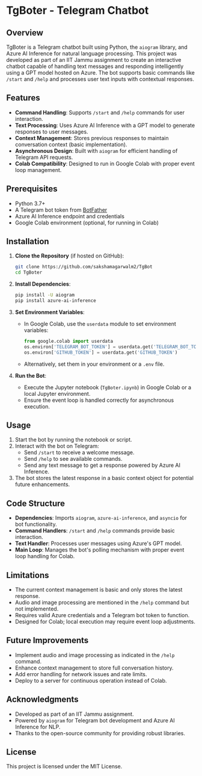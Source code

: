 # TgBoter - Telegram Chatbot

## Overview
TgBoter is a Telegram chatbot built using Python, the `aiogram` library, and Azure AI Inference for natural language processing. This project was developed as part of an IIT Jammu assignment to create an interactive chatbot capable of handling text messages and responding intelligently using a GPT model hosted on Azure. The bot supports basic commands like `/start` and `/help` and processes user text inputs with contextual responses.

## Features
- **Command Handling**: Supports `/start` and `/help` commands for user interaction.
- **Text Processing**: Uses Azure AI Inference with a GPT model to generate responses to user messages.
- **Context Management**: Stores previous responses to maintain conversation context (basic implementation).
- **Asynchronous Design**: Built with `aiogram` for efficient handling of Telegram API requests.
- **Colab Compatibility**: Designed to run in Google Colab with proper event loop management.

## Prerequisites
- Python 3.7+
- A Telegram bot token from [BotFather](https://t.me/BotFather)
- Azure AI Inference endpoint and credentials
- Google Colab environment (optional, for running in Colab)

## Installation
1. **Clone the Repository** (if hosted on GitHub):
   ```bash
   git clone https://github.com/sakshamagarwalm2/TgBot
   cd TgBoter
   ```

2. **Install Dependencies**:
   ```bash
   pip install -U aiogram
   pip install azure-ai-inference
   ```

3. **Set Environment Variables**:
   - In Google Colab, use the `userdata` module to set environment variables:
     ```python
     from google.colab import userdata
     os.environ['TELEGRAM_BOT_TOKEN'] = userdata.get('TELEGRAM_BOT_TOKEN')
     os.environ['GITHUB_TOKEN'] = userdata.get('GITHUB_TOKEN')
     ```
   - Alternatively, set them in your environment or a `.env` file.

4. **Run the Bot**:
   - Execute the Jupyter notebook (`TgBoter.ipynb`) in Google Colab or a local Jupyter environment.
   - Ensure the event loop is handled correctly for asynchronous execution.

## Usage
1. Start the bot by running the notebook or script.
2. Interact with the bot on Telegram:
   - Send `/start` to receive a welcome message.
   - Send `/help` to see available commands.
   - Send any text message to get a response powered by Azure AI Inference.
3. The bot stores the latest response in a basic context object for potential future enhancements.

## Code Structure
- **Dependencies**: Imports `aiogram`, `azure-ai-inference`, and `asyncio` for bot functionality.
- **Command Handlers**: `/start` and `/help` commands provide basic interaction.
- **Text Handler**: Processes user messages using Azure's GPT model.
- **Main Loop**: Manages the bot's polling mechanism with proper event loop handling for Colab.

## Limitations
- The current context management is basic and only stores the latest response.
- Audio and image processing are mentioned in the `/help` command but not implemented.
- Requires valid Azure credentials and a Telegram bot token to function.
- Designed for Colab; local execution may require event loop adjustments.

## Future Improvements
- Implement audio and image processing as indicated in the `/help` command.
- Enhance context management to store full conversation history.
- Add error handling for network issues and rate limits.
- Deploy to a server for continuous operation instead of Colab.

## Acknowledgments
- Developed as part of an IIT Jammu assignment.
- Powered by `aiogram` for Telegram bot development and Azure AI Inference for NLP.
- Thanks to the open-source community for providing robust libraries.

## License
This project is licensed under the MIT License.
